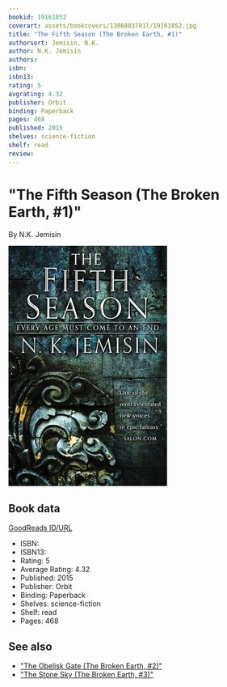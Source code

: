 ```yaml
---
bookid: 19161852
coverart: assets/bookcovers/1386803701l/19161852.jpg
title: "The Fifth Season (The Broken Earth, #1)"
authorsort: Jemisin, N.K.
author: N.K. Jemisin
authors: 
isbn: 
isbn13: 
rating: 5
avgrating: 4.32
publisher: Orbit
binding: Paperback
pages: 468
published: 2015
shelves: science-fiction
shelf: read
review: 
---
```


# "The Fifth Season (The Broken Earth, #1)"

By N.K. Jemisin

![](../../assets/bookcovers/1386803701l/19161852.jpg)

## Book data

[GoodReads ID/URL](https://www.goodreads.com/book/show/19161852)

- ISBN: 
- ISBN13: 
- Rating: 5
- Average Rating: 4.32
- Published: 2015
- Publisher: Orbit
- Binding: Paperback
- Shelves: science-fiction
- Shelf: read
- Pages: 468


## See also

- ["The Obelisk Gate (The Broken Earth, #2)"](The_Obelisk_Gate_The_Broken_Earth__2.md)
- ["The Stone Sky (The Broken Earth, #3)"](The_Stone_Sky_The_Broken_Earth__3.md)
